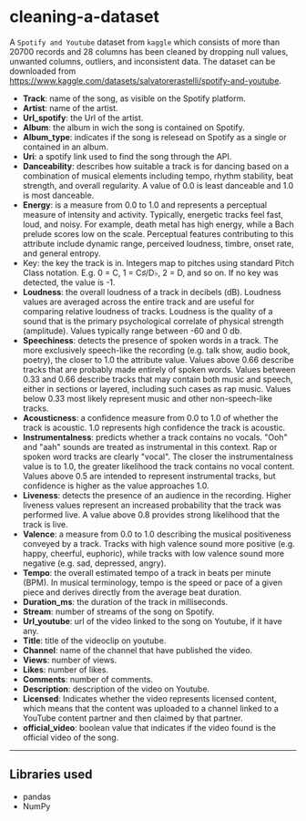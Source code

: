 # cleaning-a-dataset

A `Spotify and Youtube` dataset from `kaggle` which consists of more than 20700 records and 28 columns has been cleaned by dropping null values, unwanted columns, outliers, and inconsistent data. The dataset can be downloaded from https://www.kaggle.com/datasets/salvatorerastelli/spotify-and-youtube.

- **Track**: name of the song, as visible on the Spotify platform.
- **Artist**: name of the artist.
- **Url_spotify**: the Url of the artist.
- **Album**: the album in wich the song is contained on Spotify.
- **Album_type**: indicates if the song is relesead on Spotify as a single or contained in an album.
- **Uri**: a spotify link used to find the song through the API.
- **Danceability**: describes how suitable a track is for dancing based on a combination of musical elements including tempo, rhythm stability, beat strength, and overall regularity. A value of 0.0 is least danceable and 1.0 is most danceable.
- **Energy**: is a measure from 0.0 to 1.0 and represents a perceptual measure of intensity and activity. Typically, energetic tracks feel fast, loud, and noisy. For example, death metal has high energy, while a Bach prelude scores low on the scale. Perceptual features contributing to this attribute include dynamic range, perceived loudness, timbre, onset rate, and general entropy.
- Key: the key the track is in. Integers map to pitches using standard Pitch Class notation. E.g. 0 = C, 1 = C♯/D♭, 2 = D, and so on. If no key was detected, the value is -1.
- **Loudness**: the overall loudness of a track in decibels (dB). Loudness values are averaged across the entire track and are useful for comparing relative loudness of tracks. Loudness is the quality of a sound that is the primary psychological correlate of physical strength (amplitude). Values typically range between -60 and 0 db.
- **Speechiness**: detects the presence of spoken words in a track. The more exclusively speech-like the recording (e.g. talk show, audio book, poetry), the closer to 1.0 the attribute value. Values above 0.66 describe tracks that are probably made entirely of spoken words. Values between 0.33 and 0.66 describe tracks that may contain both music and speech, either in sections or layered, including such cases as rap music. Values below 0.33 most likely represent music and other non-speech-like tracks.
- **Acousticness**: a confidence measure from 0.0 to 1.0 of whether the track is acoustic. 1.0 represents high confidence the track is acoustic.
- **Instrumentalness**: predicts whether a track contains no vocals. "Ooh" and "aah" sounds are treated as instrumental in this context. Rap or spoken word tracks are clearly "vocal". The closer the instrumentalness value is to 1.0, the greater likelihood the track contains no vocal content. Values above 0.5 are intended to represent instrumental tracks, but confidence is higher as the value approaches 1.0.
- **Liveness**: detects the presence of an audience in the recording. Higher liveness values represent an increased probability that the track was performed live. A value above 0.8 provides strong likelihood that the track is live.
- **Valence**: a measure from 0.0 to 1.0 describing the musical positiveness conveyed by a track. Tracks with high valence sound more positive (e.g. happy, cheerful, euphoric), while tracks with low valence sound more negative (e.g. sad, depressed, angry).
- **Tempo**: the overall estimated tempo of a track in beats per minute (BPM). In musical terminology, tempo is the speed or pace of a given piece and derives directly from the average beat duration.
- **Duration_ms**: the duration of the track in milliseconds.
- **Stream**: number of streams of the song on Spotify.
- **Url_youtube**: url of the video linked to the song on Youtube, if it have any.
- **Title**: title of the videoclip on youtube.
- **Channel**: name of the channel that have published the video.
- **Views**: number of views.
- **Likes**: number of likes.
- **Comments**: number of comments.
- **Description**: description of the video on Youtube.
- **Licensed**: Indicates whether the video represents licensed content, which means that the content was uploaded to a channel linked to a YouTube content partner and then claimed by that partner.
- **official_video**: boolean value that indicates if the video found is the official video of the song.

---

## Libraries used

- pandas
- NumPy
